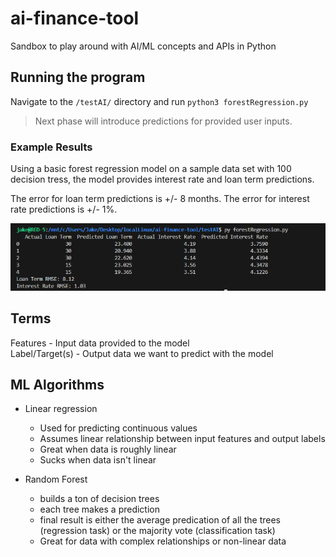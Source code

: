 # ai-finance-tool
Sandbox to play around with AI/ML concepts and APIs in Python

## Running the program
Navigate to the `/testAI/` directory and run `python3 forestRegression.py`

> Next phase will introduce predictions for provided user inputs.

### Example Results

Using a basic forest regression model on a sample data set with 100 decision tress, the model provides interest rate and loan term predictions.

The error for loan term predictions is +/- 8 months. The error for interest rate predictions is +/- 1%.

![Example results](resources/forest-regression-example.png)

## Terms

Features - Input data provided to the model  
Label/Target(s) - Output data we want to predict with the model

## ML Algorithms

- Linear regression
    - Used for predicting continuous values
    - Assumes linear relationship between input features and output labels
    - Great when data is roughly linear
    - Sucks when data isn't linear

- Random Forest
    - builds a ton of decision trees
    - each tree makes a prediction
    - final result is either the average predication of all the trees (regression task) or the majority vote (classification task)
    - Great for data with complex relationships or non-linear data

